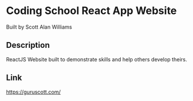 # Coding School React App Website

Built by Scott Alan Williams

## Description

ReactJS Website built to demonstrate skills and help others develop theirs.

## Link

https://guruscott.com/

